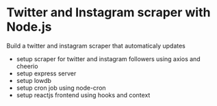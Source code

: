 # Twitter and Instagram scraper with Node.js

Build a twitter and instagram scraper that automaticaly updates

- setup scraper for twitter and instagram followers using axios and cheerio
- setup express server
- setup lowdb
- setup cron job using node-cron
- setup reactjs frontend using hooks and context
